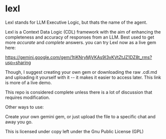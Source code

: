 # lexl
Lexl stands for LLM Executive Logic, but thats the name of the agent.

Lexl is a Context Data Logic (CDL) framework with the aim of enhancing the completeness and accuracy of responses from an LLM. Best used to get more *accurate* and *complete* answers.
you can try Lexl now as a live gem here:

https://gemini.google.com/gem/1tjKNryMjVKAs9I3vKVtZtJZ1DZ8t_rms?usp=sharing

Though, I suggest creating your own gem or downloading the raw .cdl.md and uploading it yourself with it -- it makes it easier to access later. This link is more of a live demo.

This repo is considered complete unless there is a lot of discussion that requires modification.

Other ways to use:

Create your own gemini gem, or just upload the file to a specific chat and away you go.

This is licensed under copy left under the Gnu Public License (GPL)
